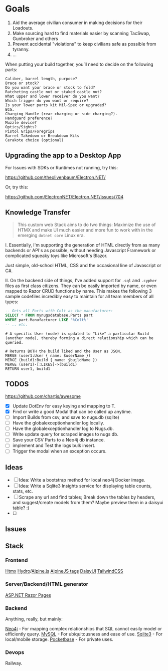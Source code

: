 # Goals

1. Aid the average civilian consumer in making decisions for their Loadouts.
2. Make sourcing hard to find materials easier by scanning TacSwap, Gunbroker and others
3. Prevent accidental "violations" to keep civilians safe as possible from tyranny.
4. ...


When putting your build together, you’ll need to decide on the following parts:

    Caliber, barrel length, purpose?
    Brace or stock?
    Do you want your brace or stock to fold?
    Ratcheting castle nut or staked castle nut?
    What upper and lower receiver do you want?
    Which trigger do you want or require?
    Is your lower parts kit Mil-Spec or upgraded?
    BCG.
    Charging Handle (rear charging or side charging?).
    Handguard preference?
    Muzzle device?
    Optics/Sights?
    Pistol Grips/Foregrips
    Barrel Takedown or Breakdown Kits
    Cerakote choice (optional)

## Upgrading the app to a Desktop App

For Issues with SDKs or Runtimes not running, try this:

https://github.com/theolivenbaum/Electron.NET/

Or, try this:

https://github.com/ElectronNET/Electron.NET/issues/704

## Knowledge Transfer

> This custom web Stack aims to do two things: Maximize the use of HTMX and make UI much easier and more fun to work
> with in the emerging `dotnet core` Linux era.

I. Essentially, I'm supporting the generation of HTML directly from as many backends or API's as possible, without
needing Javascript Framework or complicated squeaky toys like Microsoft's Blazor.

Just simple, old-school HTML, CSS and the occasional line of Javascript or C#.

II. On the backend side of things, I've added support for `.sql` and `.cypher` files as first class citizens. They can
be easily imported by name, or even mapped to Razor CRUD functions by name. This makes the following 3 sample codefiles
incredibly easy to maintain for all team members of all types:

``` sql
-- Gets all Parts with Colt as the manufacturer:
SELECT * FROM mynugsdatabase.Parts part
WHERE part.Manufacturer LIKE '%Colt%'
-- .. etc.

```

``` cypher
# A specific User (node) is updated to "Like" a particular Build (another node), thereby forming a direct relationship which can be queried.  

# Returns BOTH the build liked and the User as JSON.
MERGE (user1:User { name: $userName })
MERGE (build1:Build { name: $buildName })
MERGE (user1)-[:LIKES]->(build1)
RETURN user1, build1
```

## TODOS

https://github.com/chartjs/awesome

- [x] Update DotEnv for easy keying and mapping to T.
- [x] Find or write a good Modal that can be called up anytime.
- [ ] Import Builds from csv, and save to nugs.db (sqlite)
- [ ] Have the globalexceptionhandler log locally.
- [ ] Have the globalexceptionhandler log to Nugs.db.
- [ ] Write update query for scraped images to nugs db.
- [ ] Save your CSV Parts to a Neo4j db instance.
- [ ] implement and Test the logs bulk insert.
- [ ] Trigger the modal when an exception occurs.

## Ideas

- [ ] Idea: Write a bootstrap method for local neo4j Docker image.
- [ ] Idea: Write a Sqlite3 Insights service for displaying table counts, stats, etc.
- [ ] Scrape any url and find tables; Break down the tables by headers, and suggest/create models from them?  Maybe preview them in a daisyui table? :)
- [ ] 

## Issues

## Stack

### Frontend
[Htmx](htmx.org)
[Hydro](usehydro.dev)/[Alpine.js](alpinejs.dev)
[AlpineJS tags](https://github.com/alexzeitler/Alpine.TagHelpers)
[DaisyUI](https://daisyui.com/)
[TailwindCSS](https://tailwindcss.com/)

### Server/Backend/HTML generator
[ASP.NET Razor Pages](https://www.learnrazorpages.com/)

### Backend

Anything, really, but mainly:

[Neo4j]() - For mapping complex relationships that SQL cannot easily model or efficiently query.
[MySQL]() - For ubiquitousness and ease of use.
[Sqlite3]() - For local/mobile storage.
[Pocketbase]() - For private uses.

### Devops

Railway.
